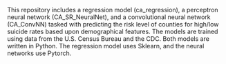 This repository includes a regression model (ca_regression), a perceptron neural network (CA_SR_NeuralNet), and a convolutional neural network (CA_ConvNN) tasked with predicting the risk level of counties for high/low suicide rates based upon demographical features. The models are trained using data from the U.S. Census Bureau and the CDC. Both models are written in Python. The regression model uses Sklearn, and the neural networks use Pytorch. 
